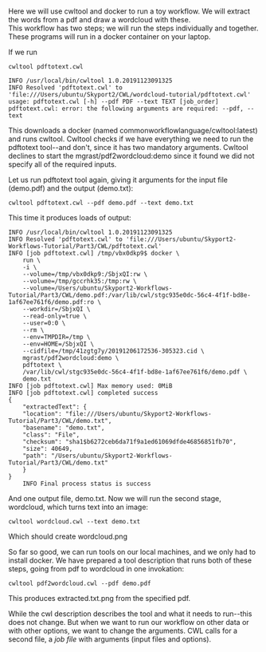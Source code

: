 
#

Here we will use cwltool and docker to run a toy workflow.   We will extract the words from a pdf and draw a wordcloud with these.  
This workflow has two steps; we will run the steps individually and together.  These programs will run in a docker container on your 
laptop.


If we run 

    cwltool pdftotext.cwl

    INFO /usr/local/bin/cwltool 1.0.20191123091325
    INFO Resolved 'pdftotext.cwl' to 'file:///Users/ubuntu/Skyport2/CWL/wordcloud-tutorial/pdftotext.cwl'
    usage: pdftotext.cwl [-h] --pdf PDF --text TEXT [job_order]
    pdftotext.cwl: error: the following arguments are required: --pdf, --text

This downloads a docker (named commonworkflowlanguage/cwltool:latest) and runs cwltool.
Cwltool checks if we have everything we need to run the pdftotext tool--and don't, since it has two mandatory arguments.
Cwltool declines to start the mgrast/pdf2wordcloud:demo since it found we did not specify all of the required inputs.

Let us run pdftotext tool again, giving it arguments for the input file (demo.pdf) and the output (demo.txt):

    cwltool pdftotext.cwl --pdf demo.pdf --text demo.txt

This time it produces loads of output:

    INFO /usr/local/bin/cwltool 1.0.20191123091325
    INFO Resolved 'pdftotext.cwl' to 'file:///Users/ubuntu/Skyport2-Workflows-Tutorial/Part3/CWL/pdftotext.cwl'
    INFO [job pdftotext.cwl] /tmp/vbx0dkp9$ docker \
        run \
        -i \
        --volume=/tmp/vbx0dkp9:/SbjxQI:rw \
        --volume=/tmp/gccrhk35:/tmp:rw \
        --volume=/Users/ubuntu/Skyport2-Workflows-Tutorial/Part3/CWL/demo.pdf:/var/lib/cwl/stgc935e0dc-56c4-4f1f-bd8e-1af67ee761f6/demo.pdf:ro \
        --workdir=/SbjxQI \
        --read-only=true \
        --user=0:0 \
        --rm \
        --env=TMPDIR=/tmp \
        --env=HOME=/SbjxQI \
        --cidfile=/tmp/41zgtg7y/20191206172536-305323.cid \
        mgrast/pdf2wordcloud:demo \
        pdftotext \
        /var/lib/cwl/stgc935e0dc-56c4-4f1f-bd8e-1af67ee761f6/demo.pdf \
        demo.txt
    INFO [job pdftotext.cwl] Max memory used: 0MiB
    INFO [job pdftotext.cwl] completed success
    {
        "extractedText": {
        "location": "file:///Users/ubuntu/Skyport2-Workflows-Tutorial/Part3/CWL/demo.txt",
        "basename": "demo.txt",
        "class": "File",
        "checksum": "sha1$b6272ceb6da71f9a1ed61069dfde46856851fb70",
        "size": 40649,
        "path": "/Users/ubuntu/Skyport2-Workflows-Tutorial/Part3/CWL/demo.txt"
        }
    }
        INFO Final process status is success

And one output file, demo.txt.  Now we will run the second stage, wordcloud, which turns text into an image:

    cwltool wordcloud.cwl --text demo.txt 

Which should create wordcloud.png

So far so good, we can run tools on our local machines, and we only had to install docker.
We have prepared a tool description that runs both of these steps, going from pdf to wordcloud in one invokation:

    cwltool pdf2wordcloud.cwl --pdf demo.pdf

This produces extracted.txt.png from the specified pdf.

While the cwl description describes the tool and what it needs to run--this does not change.  But when we want to 
run our workflow on other data or with other options, we want to change the arguments.  CWL calls for a second
file, a *job file* with arguments (input files and options).



